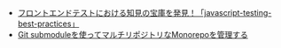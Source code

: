 - [フロントエンドテストにおける知見の宝庫を発見！「javascript-testing-best-practices」](https://zenn.dev/taisei_13046/articles/18d4dbc2ac8e4f)
- [Git submoduleを使ってマルチリポジトリなMonorepoを管理する](https://engineering.linecorp.com/ja/blog/git-submodule-with-monrepo)
